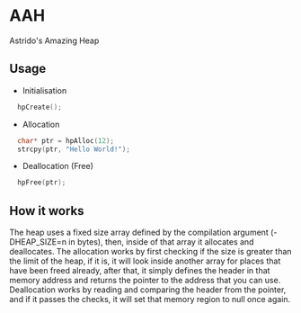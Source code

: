 # AAH
Astrido's Amazing Heap
## Usage
- Initialisation
```c
  hpCreate();
```
- Allocation
```c
  char* ptr = hpAlloc(12);
  strcpy(ptr, "Hello World!");
```
- Deallocation (Free)
```c
  hpFree(ptr);
```
## How it works
  The heap uses a fixed size array defined by the compilation argument (-DHEAP_SIZE=n in bytes), then, inside of that array it allocates and deallocates. The allocation works by first checking if the size is greater than the limit of the heap, if it is, it will look inside another array for places that have been freed already, after that, it simply defines the header in that memory address and returns the pointer to the address that you can use. Deallocation works by reading and comparing the header from the pointer, and if it passes the checks, it will set that memory region to null once again.
